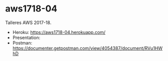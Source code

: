 # aws1718-04
Talleres AWS 2017-18.

* Heroku: https://aws1718-04.herokuapp.com/
* Presentation: 
* Postman: https://documenter.getpostman.com/view/4054387/document/RVu1HWhD
